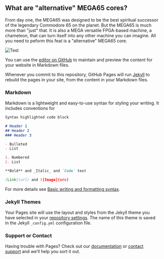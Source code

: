 ## What are "alternative" MEGA65 cores?

From day one, the MEGA65 was designed to be the best spiritual successor of the legendary Commodore 65 on the planet.
But the MEGA65 is much more than "just" that. It is also a MEGA versatile FPGA-based machine, a chameleon, that can turn itself into
any other machine you can imagine. All you need to peform this feat is a "alternative" MEGA65 core.

![Test](https://raw.githubusercontent.com/sy2002/gbc4mega65/master/doc/gb-and-gbc.jpg)

You can use the [editor on GitHub](https://github.com/sy2002/m65cores/edit/gh-pages/index.md) to maintain and preview the content for your website in Markdown files.

Whenever you commit to this repository, GitHub Pages will run [Jekyll](https://jekyllrb.com/) to rebuild the pages in your site, from the content in your Markdown files.

### Markdown

Markdown is a lightweight and easy-to-use syntax for styling your writing. It includes conventions for

```markdown
Syntax highlighted code block

# Header 1
## Header 2
### Header 3

- Bulleted
- List

1. Numbered
2. List

**Bold** and _Italic_ and `Code` text

[Link](url) and ![Image](src)
```

For more details see [Basic writing and formatting syntax](https://docs.github.com/en/github/writing-on-github/getting-started-with-writing-and-formatting-on-github/basic-writing-and-formatting-syntax).

### Jekyll Themes

Your Pages site will use the layout and styles from the Jekyll theme you have selected in your [repository settings](https://github.com/sy2002/m65cores/settings/pages). The name of this theme is saved in the Jekyll `_config.yml` configuration file.

### Support or Contact

Having trouble with Pages? Check out our [documentation](https://docs.github.com/categories/github-pages-basics/) or [contact support](https://support.github.com/contact) and we’ll help you sort it out.

